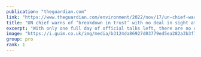 ```yaml
---
publication: "theguardian.com"
link: "https://www.theguardian.com/environment/2022/nov/17/un-chief-warns-of-breakdown-in-trust-with-no-deal-in-sight-at-cop27"
title: "UN chief warns of ‘breakdown in trust’ with no deal in sight at Cop27"
excerpt: "With only one full day of official talks left, there are no clear agreements on key issues including funding for loss and damage"
image: "https://i.guim.co.uk/img/media/b3124da86927d03779ed5ea282a3b3f72bdee10a/0_234_3500_2100/master/3500.jpg?width=1200&height=630&quality=85&auto=format&fit=crop&overlay-align=bottom%2Cleft&overlay-width=100p&overlay-base64=L2ltZy9zdGF0aWMvb3ZlcmxheXMvdGctZGVmYXVsdC5wbmc&enable=upscale&s=48caaced2ca949d3855c7f390046bddf"
group: pro
rank: 1
---
```

